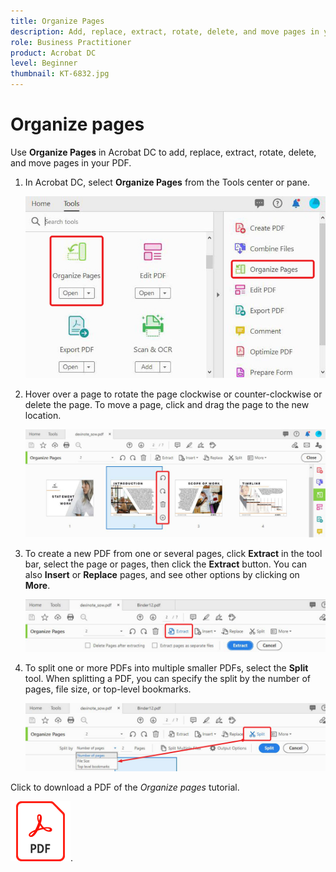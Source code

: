 ```yaml
---
title: Organize Pages
description: Add, replace, extract, rotate, delete, and move pages in your PDF
role: Business Practitioner
product: Acrobat DC
level: Beginner
thumbnail: KT-6832.jpg
---
```


# Organize pages

Use **Organize Pages** in Acrobat DC to add, replace, extract, rotate, delete, and move pages in your PDF.

1. In Acrobat DC, select **Organize Pages** from the Tools center or pane.

    ![Organize Step 1](../assets/Organize_1.png)

1. Hover over a page to rotate the page clockwise or counter-clockwise or delete the page. To move a page, click and drag the page to the new location.

    ![Organize Step 2](../assets/Organize_2.png)

1. To create a new PDF from one or several pages, click **Extract** in the tool bar, select the page or pages, then click the **Extract** button. You can also **Insert** or **Replace** pages, and see other options by clicking on **More**.

    ![Organize Step 3](../assets/Organize_3.png)

1. To split one or more PDFs into multiple smaller PDFs, select the **Split** tool. When splitting a PDF, you can specify the split by the number of pages, file size, or top-level bookmarks.

    ![Scan Step 4](../assets/Organize_4.png)

Click to download a PDF of the *Organize pages* tutorial.    

[![Download Organize Pages tutorial](../assets/acrobat_PDF_96.png)](../assets/AcrobatDCOrganize.pdf).